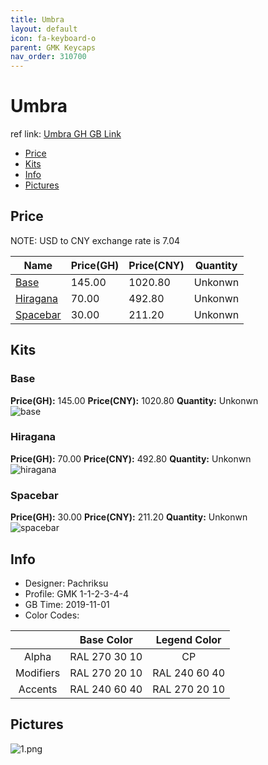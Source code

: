 ```yaml
---
title: Umbra 
layout: default
icon: fa-keyboard-o
parent: GMK Keycaps
nav_order: 310700
---
```


# Umbra 

ref link: [Umbra GH GB Link]()  

* [Price](#price)  
* [Kits](#kits)  
* [Info](#info)  
* [Pictures](#pictures)  


## Price  
NOTE: USD to CNY exchange rate is 7.04

| Name          | Price(GH)    |  Price(CNY) | Quantity |
| ------------- | ------------ |  ---------- | -------- |
|[Base](#base)|145.00|1020.80|Unkonwn|
|[Hiragana](#hiragana)|70.00|492.80|Unkonwn|
|[Spacebar](#spacebar)|30.00|211.20|Unkonwn|


## Kits  
### Base  
**Price(GH):** 145.00    **Price(CNY):** 1020.80    **Quantity:** Unkonwn  
<img src="{{ 'assets/images/gmk-keycaps/umbra/kits_pics/base.png' | relative_url }}" alt="base" class="image featured">

### Hiragana  
**Price(GH):** 70.00    **Price(CNY):** 492.80    **Quantity:** Unkonwn  
<img src="{{ 'assets/images/gmk-keycaps/umbra/kits_pics/hiragana.png' | relative_url }}" alt="hiragana" class="image featured">

### Spacebar  
**Price(GH):** 30.00    **Price(CNY):** 211.20    **Quantity:** Unkonwn  
<img src="{{ 'assets/images/gmk-keycaps/umbra/kits_pics/spacebar.png' | relative_url }}" alt="spacebar" class="image featured">


## Info  
* Designer: Pachriksu  
* Profile: GMK 1-1-2-3-4-4  
* GB Time: 2019-11-01  
* Color Codes:  

| |Base Color     | Legend Color
| :-------------: | :-------------: | :------------:
|Alpha|RAL 270 30 10|CP
|Modifiers|RAL 270 20 10|RAL 240 60 40
|Accents|RAL 240 60 40|RAL 270 20 10

## Pictures  
<img src="{{ 'assets/images/gmk-keycaps/umbra/rendering_pics/1.png' | relative_url }}" alt="1.png" class="image featured">
